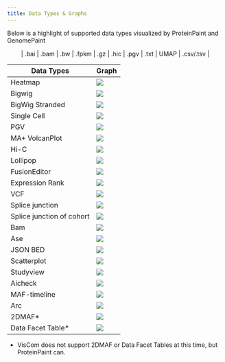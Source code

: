 ```yaml
---
title: Data Types & Graphs
---
```

Below is a highlight of supported data types visualized by ProteinPaint and GenomePaint
<p align="center">
</a>| .bai | .bam | .bw | .fpkm | .gz | .hic | .pgv | .txt | UMAP | .csv/.tsv |</p> 

| Data Types                | Graph                             |
| ------------------------- | --------------------------------- |
| Heatmap                   | ![](./heatmap-square.png)         |
| Bigwig                    | ![](./bigwig-square.png)          |
| BigWig Stranded           | ![](./bigwig-stranded-square.png) |
| Single Cell               | ![](./singlecell-square.png)      |
| PGV                       | ![](./pgv-square.png)             |
| MA+ VolcanPlot            | ![](./mavb-square.png)            |
| Hi-C                      | ![](./hic-square.png)             |
| Lollipop                  | ![](./lollipop-square.png)        |
| FusionEditor              | ![](./fusion-editor-square.png)   |
| Expression Rank           | ![](./exprank-square.png)         |
| VCF                       | ![](./vcf-square.png)             |
| Splice junction           | ![](./junction-square.png)        |
| Splice junction of cohort | ![](./junction-cohort-square.png) |
| Bam                       | ![](./bam-square.png)             |
| Ase                       | ![](./ase-square.png)             |
| JSON BED                  | ![](./bedj-square.png)            |
| Scatterplot               | ![](./scatterplot-square.png)     |
| Studyview                 | ![](./lollipop-square.png)        |
| Aicheck                   | ![](./aicheck-square.png)         |
| MAF-timeline              | ![](./maf-timeline-square.png)    |
| Arc                       | ![](./arc-square.png)             |
| 2DMAF*                    | ![](./2dmaf-square.png)           |
| Data Facet Table*         | ![](./tklist-square.png)          |

* VisCom does not support 2DMAF or Data Facet Tables at this time, but ProteinPaint can. 
